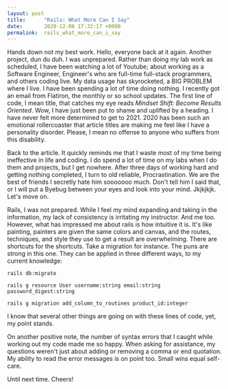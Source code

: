 ```yaml
---
layout: post
title:      "Rails: What More Can I Say"
date:       2020-12-08 17:32:17 +0000
permalink:  rails_what_more_can_i_say
---
```



Hands down not my best work. Hello, everyone back at it again. Another project, dun du duh. 
I was unprepared. Rather than doing my lab work as scheduled, I have been watching a lot of Youtube; about working as a Software Engineer, Engineer's who are full-time full-stack programmers, and others coding live. My data usage has skyrocketed, a BIG PROBLEM where I live. I have been spending a lot of time doing nothing. I recently got an email from Flatiron, the monthly or so school updates. The first line of code, I mean title, that catches my eye reads *Mindset Shift: Become Results Oriented*. Wow, I have just been put to shame and uplifted by a heading. I have never felt more determined to get to 2021. 2020 has been such an emotional rollercoaster that article titles are making me feel like I have a personality disorder. Please, I mean no offense to anyone who suffers from this disability. 

Back to the article. It quickly reminds me that I waste most of my time being ineffective in life and coding. I do spend a lot of time on my labs when I do them and projects, but I get nowhere. After three days of working hard and getting nothing completed, I turn to old reliable, Procrastination. We are the best of friends I secretly hate him sooooooo much. Don't tell him I said that, or I will put a Byebug between your eyes and look into your mind. Jkjkjkjk. Let's move on. 

Rails, I was not prepared. While I feel my mind expanding and taking in the information, my lack of consistency is irritating my instructor. And me too. However, what has impressed me about rails is how intuitive it is. It's like painting, painters are given the same colors and canvas, and the routes, techniques, and style they use to get a result are overwhelming. There are shortcuts for the shortcuts. Take a migration for instance. The puns are strong in this one. They can be applied in three different ways, to my current knowledge: 

```
rails db:migrate

rails g resource User username:string email:string password_digest:string

rails g migration add_column_to_routines product_id:integer
```

I know that several other things are going on with these lines of code, yet, my point stands. 

On another positive note, the number of syntax errors that I caught while working out my code made me so happy. When asking for assistance, my questions weren't just about adding or removing a comma or end quotation. My ability to read the error messages is on point too. Small wins equal self-care. 

Until next time. Cheers!
